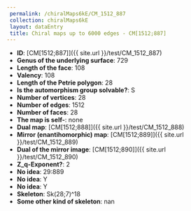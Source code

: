```yaml
--- 
 permalink: /chiralMaps6kE/CM_1512_887 
 collection: chiralMaps6kE
 layout: dataEntry
 title: Chiral maps up to 6000 edges - CM[1512;887]
---
```


- **ID**: [CM[1512;887]]({{ site.url }}/test/CM_1512_887)
- **Genus of the underlying surface**: 729
- **Length of the face**: 108
- **Valency**: 108
- **Length of the Petrie polygon**: 28
- **Is the automorphism group solvable?**: S
- **Number of vertices**: 28
- **Number of edges**: 1512
- **Number of faces**: 28
- **The map is self-**: none
- **Dual map**: [CM[1512;888]]({{ site.url }}/test/CM_1512_888)
- **Mirror (enantihomorphic) map**: [CM[1512;889]]({{ site.url }}/test/CM_1512_889)
- **Dual of the mirror image**: [CM[1512;890]]({{ site.url }}/test/CM_1512_890)
- **Z_q-Exponent?**: 2
- **No idea**:  29:889
- **No idea**: Y
- **No idea**: Y
- **Skeleton**: Sk(28;7)^18
- **Some other kind of skeleton**: nan
